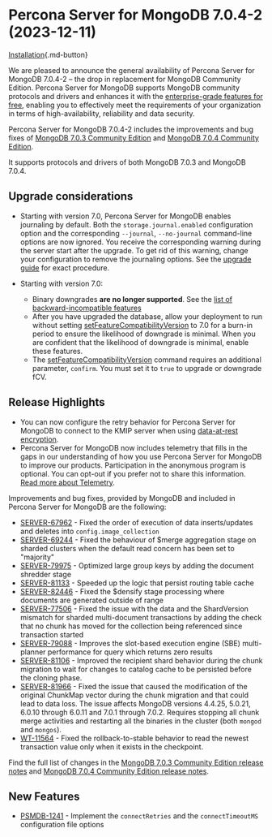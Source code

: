 # Percona Server for MongoDB 7.0.4-2 (2023-12-11) 

[Installation](../install/index.md){.md-button}

We are pleased to announce the general availability of Percona Server for MongoDB 7.0.4-2 – the drop in replacement for MongoDB Community Edition. Percona Server for MongoDB supports MongoDB community protocols and drivers and enhances it with the [enterprise-grade features for free](../comparison.md), enabling you to effectively meet the requirements of your organization in terms of high-availability, reliability and data security. 

Percona Server for MongoDB 7.0.4-2 includes the improvements and bug fixes of [MongoDB 7.0.3 Community Edition](https://www.mongodb.com/docs/manual/release-notes/7.0/#7.0.3---nov-9--2023) and [MongoDB 7.0.4 Community Edition](https://www.mongodb.com/docs/manual/release-notes/7.0/#7.0.4---nov-13--2023).

It supports protocols and drivers of both MongoDB 7.0.3 and MongoDB 7.0.4.

## Upgrade considerations

* Starting with version 7.0, Percona Server for MongoDB enables journaling by default. Both the `storage.journal.enabled` configuration option and the corresponding `--journal`, `--no-journal` command-line options are now ignored. You receive the corresponding warning during the server start after the upgrade. To get rid of this warning, change your configuration to remove the journaling options. See the [upgrade guide](../install/upgrade-from-60.md) for exact procedure.

* Starting with version 7.0:

    - Binary downgrades **are no longer supported**. See the [list of backward-incompatible features](https://www.mongodb.com/docs/manual/release-notes/7.0-compatibility/#backward-incompatible-features)
    - After you have upgraded the database, allow your deployment to run without setting [setFeatureCompatibilityVersion](https://www.mongodb.com/docs/manual/reference/command/setFeatureCompatibilityVersion/#mongodb-dbcommand-dbcmd.setFeatureCompatibilityVersion) to 7.0 for a burn-in period to ensure the likelihood of downgrade is minimal. When you are confident that the likelihood of downgrade is minimal, enable these features.
    - The [setFeatureCompatibilityVersion](https://www.mongodb.com/docs/manual/reference/command/setFeatureCompatibilityVersion/#mongodb-dbcommand-dbcmd.setFeatureCompatibilityVersion) command requires an additional parameter, `confirm`. You must set it to `true` to upgrade or downgrade fCV.


## Release Highlights

* You can now configure the retry behavior for Percona Server for MongoDB to connect to the KMIP server when using [data-at-rest encryption](kmip.md). 
* Percona Server for MongoDB now includes telemetry that fills in the gaps in our understanding of how you use Percona Server for MongoDB to improve our products. Participation in the anonymous program is optional. You can opt-out if you prefer not to share this information. [Read more about Telemetry](../telemetry.md).  

Improvements and bug fixes, provided by MongoDB and included in Percona Server for MongoDB are the following:

* [SERVER-67962](https://jira.mongodb.org/browse/SERVER-67962) - Fixed the order of execution of data inserts/updates and deletes into `config.image_collection` 
* [SERVER-69244](https://jira.mongodb.org/browse/SERVER-69244) - Fixed the behaviour of $merge aggregation stage on sharded clusters when the default read concern has been set to "majority"
* [SERVER-79975](https://jira.mongodb.org/browse/SERVER-79975) - Optimized large group keys by adding the document shredder stage
* [SERVER-81133](https://jira.mongodb.org/browse/SERVER-81133) - Speeded up the logic that persist routing table cache
* [SERVER-82446](https://jira.mongodb.org/browse/SERVER-82446) - Fixed the $densify stage processing where documents are generated outside of range
* [SERVER-77506](https://jira.mongodb.org/browse/SERVER-77506) - Fixed the issue with the data and the ShardVersion mismatch for sharded multi-document transactions by adding the check that no chunk has moved for the collection being referenced since transaction started
* [SERVER-79088](https://jira.mongodb.org/browse/SERVER-79088) - Improves the slot-based execution engine (SBE) multi-planner performance for query which returns zero results
* [SERVER-81106](https://jira.mongodb.org/browse/SERVER-81106) - Improved the recipient shard behavior during the chunk migration to wait for changes to catalog cache to be persisted before the cloning phase.
* [SERVER-81966](https://jira.mongodb.org/browse/SERVER-81966) - Fixed the issue that caused the modification of the original ChunkMap vector during the chunk migration and that could lead to data loss. The issue affects MongoDB versions 4.4.25, 5.0.21, 6.0.10 through 6.0.11 and 7.0.1 through 7.0.2. Requires stopping all chunk merge activities and restarting all the binaries in the cluster (both `mongod` and `mongos`). 
* [WT-11564](https://jira.mongodb.org/browse/WT-11564) - Fixed the rollback-to-stable behavior to read the newest transaction value only when it exists in the checkpoint.

Find the full list of changes in the [MongoDB 7.0.3 Community Edition release notes](https://www.mongodb.com/docs/manual/release-notes/7.0/#7.0.3---nov-9--2023) and [MongoDB 7.0.4 Community Edition release notes](https://www.mongodb.com/docs/manual/release-notes/7.0/#7.0.4---nov-13--2023).


## New Features

* [PSMDB-1241](https://jira.percona.com/browse/PSMDB-1241) - Implement the `connectRetries` and the `connectTimeoutMS` configuration file options

